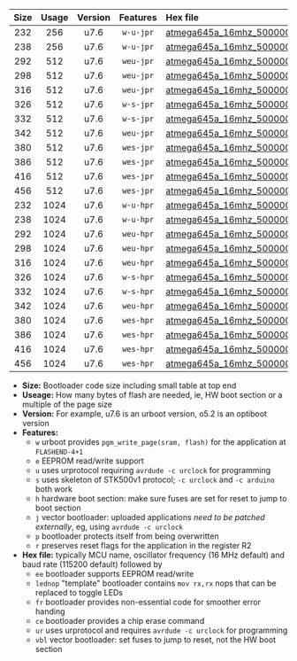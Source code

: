 |Size|Usage|Version|Features|Hex file|
|:-:|:-:|:-:|:-:|:--|
|232|256|u7.6|`w-u-jpr`|[atmega645a_16mhz_500000bps_ur_vbl.hex](https://raw.githubusercontent.com/stefanrueger/urboot/main//atmega645a_16mhz_500000bps_ur_vbl.hex)|
|238|256|u7.6|`w-u-jpr`|[atmega645a_16mhz_500000bps_lednop_ur_vbl.hex](https://raw.githubusercontent.com/stefanrueger/urboot/main//atmega645a_16mhz_500000bps_lednop_ur_vbl.hex)|
|292|512|u7.6|`weu-jpr`|[atmega645a_16mhz_500000bps_ee_ur_vbl.hex](https://raw.githubusercontent.com/stefanrueger/urboot/main//atmega645a_16mhz_500000bps_ee_ur_vbl.hex)|
|298|512|u7.6|`weu-jpr`|[atmega645a_16mhz_500000bps_ee_lednop_ur_vbl.hex](https://raw.githubusercontent.com/stefanrueger/urboot/main//atmega645a_16mhz_500000bps_ee_lednop_ur_vbl.hex)|
|316|512|u7.6|`weu-jpr`|[atmega645a_16mhz_500000bps_ee_lednop_fr_ur_vbl.hex](https://raw.githubusercontent.com/stefanrueger/urboot/main//atmega645a_16mhz_500000bps_ee_lednop_fr_ur_vbl.hex)|
|326|512|u7.6|`w-s-jpr`|[atmega645a_16mhz_500000bps_vbl.hex](https://raw.githubusercontent.com/stefanrueger/urboot/main//atmega645a_16mhz_500000bps_vbl.hex)|
|332|512|u7.6|`w-s-jpr`|[atmega645a_16mhz_500000bps_lednop_vbl.hex](https://raw.githubusercontent.com/stefanrueger/urboot/main//atmega645a_16mhz_500000bps_lednop_vbl.hex)|
|342|512|u7.6|`weu-jpr`|[atmega645a_16mhz_500000bps_ee_lednop_fr_ce_ur_vbl.hex](https://raw.githubusercontent.com/stefanrueger/urboot/main//atmega645a_16mhz_500000bps_ee_lednop_fr_ce_ur_vbl.hex)|
|380|512|u7.6|`wes-jpr`|[atmega645a_16mhz_500000bps_ee_vbl.hex](https://raw.githubusercontent.com/stefanrueger/urboot/main//atmega645a_16mhz_500000bps_ee_vbl.hex)|
|386|512|u7.6|`wes-jpr`|[atmega645a_16mhz_500000bps_ee_lednop_vbl.hex](https://raw.githubusercontent.com/stefanrueger/urboot/main//atmega645a_16mhz_500000bps_ee_lednop_vbl.hex)|
|416|512|u7.6|`wes-jpr`|[atmega645a_16mhz_500000bps_ee_lednop_fr_vbl.hex](https://raw.githubusercontent.com/stefanrueger/urboot/main//atmega645a_16mhz_500000bps_ee_lednop_fr_vbl.hex)|
|456|512|u7.6|`wes-jpr`|[atmega645a_16mhz_500000bps_ee_lednop_fr_ce_vbl.hex](https://raw.githubusercontent.com/stefanrueger/urboot/main//atmega645a_16mhz_500000bps_ee_lednop_fr_ce_vbl.hex)|
|232|1024|u7.6|`w-u-hpr`|[atmega645a_16mhz_500000bps_ur.hex](https://raw.githubusercontent.com/stefanrueger/urboot/main//atmega645a_16mhz_500000bps_ur.hex)|
|238|1024|u7.6|`w-u-hpr`|[atmega645a_16mhz_500000bps_lednop_ur.hex](https://raw.githubusercontent.com/stefanrueger/urboot/main//atmega645a_16mhz_500000bps_lednop_ur.hex)|
|292|1024|u7.6|`weu-hpr`|[atmega645a_16mhz_500000bps_ee_ur.hex](https://raw.githubusercontent.com/stefanrueger/urboot/main//atmega645a_16mhz_500000bps_ee_ur.hex)|
|298|1024|u7.6|`weu-hpr`|[atmega645a_16mhz_500000bps_ee_lednop_ur.hex](https://raw.githubusercontent.com/stefanrueger/urboot/main//atmega645a_16mhz_500000bps_ee_lednop_ur.hex)|
|316|1024|u7.6|`weu-hpr`|[atmega645a_16mhz_500000bps_ee_lednop_fr_ur.hex](https://raw.githubusercontent.com/stefanrueger/urboot/main//atmega645a_16mhz_500000bps_ee_lednop_fr_ur.hex)|
|326|1024|u7.6|`w-s-hpr`|[atmega645a_16mhz_500000bps.hex](https://raw.githubusercontent.com/stefanrueger/urboot/main//atmega645a_16mhz_500000bps.hex)|
|332|1024|u7.6|`w-s-hpr`|[atmega645a_16mhz_500000bps_lednop.hex](https://raw.githubusercontent.com/stefanrueger/urboot/main//atmega645a_16mhz_500000bps_lednop.hex)|
|342|1024|u7.6|`weu-hpr`|[atmega645a_16mhz_500000bps_ee_lednop_fr_ce_ur.hex](https://raw.githubusercontent.com/stefanrueger/urboot/main//atmega645a_16mhz_500000bps_ee_lednop_fr_ce_ur.hex)|
|380|1024|u7.6|`wes-hpr`|[atmega645a_16mhz_500000bps_ee.hex](https://raw.githubusercontent.com/stefanrueger/urboot/main//atmega645a_16mhz_500000bps_ee.hex)|
|386|1024|u7.6|`wes-hpr`|[atmega645a_16mhz_500000bps_ee_lednop.hex](https://raw.githubusercontent.com/stefanrueger/urboot/main//atmega645a_16mhz_500000bps_ee_lednop.hex)|
|416|1024|u7.6|`wes-hpr`|[atmega645a_16mhz_500000bps_ee_lednop_fr.hex](https://raw.githubusercontent.com/stefanrueger/urboot/main//atmega645a_16mhz_500000bps_ee_lednop_fr.hex)|
|456|1024|u7.6|`wes-hpr`|[atmega645a_16mhz_500000bps_ee_lednop_fr_ce.hex](https://raw.githubusercontent.com/stefanrueger/urboot/main//atmega645a_16mhz_500000bps_ee_lednop_fr_ce.hex)|

- **Size:** Bootloader code size including small table at top end
- **Useage:** How many bytes of flash are needed, ie, HW boot section or a multiple of the page size
- **Version:** For example, u7.6 is an urboot version, o5.2 is an optiboot version
- **Features:**
  + `w` urboot provides `pgm_write_page(sram, flash)` for the application at `FLASHEND-4+1`
  + `e` EEPROM read/write support
  + `u` uses urprotocol requiring `avrdude -c urclock` for programming
  + `s` uses skeleton of STK500v1 protocol; `-c urclock` and `-c arduino` both work
  + `h` hardware boot section: make sure fuses are set for reset to jump to boot section
  + `j` vector bootloader: uploaded applications *need to be patched externally*, eg, using `avrdude -c urclock`
  + `p` bootloader protects itself from being overwritten
  + `r` preserves reset flags for the application in the register R2
- **Hex file:** typically MCU name, oscillator frequency (16 MHz default) and baud rate (115200 default) followed by
  + `ee` bootloader supports EEPROM read/write
  + `lednop` "template" bootloader contains `mov rx,rx` nops that can be replaced to toggle LEDs
  + `fr` bootloader provides non-essential code for smoother error handing
  + `ce` bootloader provides a chip erase command
  + `ur` uses urprotocol and requires `avrdude -c urclock` for programming
  + `vbl` vector bootloader: set fuses to jump to reset, not the HW boot section
